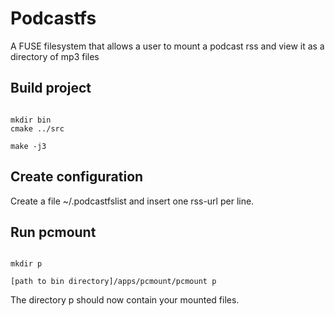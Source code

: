 Podcastfs
====================

A FUSE filesystem that allows a user to mount a podcast rss and view it as a directory of mp3 files

Build project
-------------

<pre><code>
mkdir bin
cmake ../src

make -j3
</code></pre>

Create configuration
--------------------

Create a file ~/.podcastfslist and insert one rss-url per line.

Run pcmount
-----------

<pre><code>
mkdir p

[path to bin directory]/apps/pcmount/pcmount p
</code></pre>

The directory p should now contain your mounted files.

